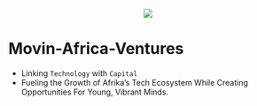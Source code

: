 <p align="center">
<img src="https://user-images.githubusercontent.com/65861136/230257174-f466b4bd-f96b-4bc5-ba60-c3e06969df0a.png">
</p>

# Movin-Africa-Ventures

- Linking ```Technology``` with ```Capital```
- Fueling the Growth of Afrika’s Tech Ecosystem While Creating Opportunities For Young, Vibrant Minds.
